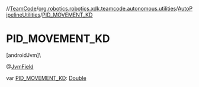 //[TeamCode](../../../index.md)/[org.robotics.robotics.xdk.teamcode.autonomous.utilities](../index.md)/[AutoPipelineUtilities](index.md)/[PID_MOVEMENT_KD](-p-i-d_-m-o-v-e-m-e-n-t_-k-d.md)

# PID_MOVEMENT_KD

[androidJvm]\

@[JvmField](https://kotlinlang.org/api/latest/jvm/stdlib/kotlin.jvm/-jvm-field/index.html)

var [PID_MOVEMENT_KD](-p-i-d_-m-o-v-e-m-e-n-t_-k-d.md): [Double](https://kotlinlang.org/api/latest/jvm/stdlib/kotlin/-double/index.html)
